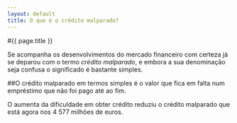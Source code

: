 ```yaml
---
layout: default
title: O que é o crédito malparado?
---
```


#{{ page.title }}

Se acompanha os desenvolvimentos do mercado financeiro com certeza já se deparou com o termo _crédito malparado_, e embora a sua denominação seja confusa o significado é bastante simples.

##O crédito malparado em termos simples é o valor que fica em falta num empréstimo que não foi pago até ao fim.

O aumenta da dificuldade em obter crédito reduziu o crédito malparado que está agora nos 4 577 milhões de euros.